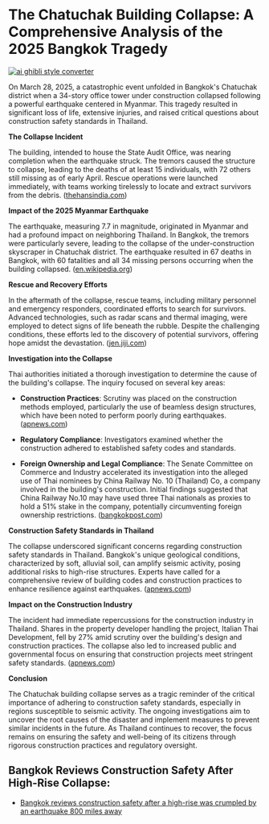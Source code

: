# The Chatuchak Building Collapse: A Comprehensive Analysis of the 2025 Bangkok Tragedy

[![ai ghibli style converter](https://i.imgur.com/dwt8Y5G.gif)](https://witbeam.net/slzx)

On March 28, 2025, a catastrophic event unfolded in Bangkok's Chatuchak district when a 34-story office tower under construction collapsed following a powerful earthquake centered in Myanmar. This tragedy resulted in significant loss of life, extensive injuries, and raised critical questions about construction safety standards in Thailand.

**The Collapse Incident**

The building, intended to house the State Audit Office, was nearing completion when the earthquake struck. The tremors caused the structure to collapse, leading to the deaths of at least 15 individuals, with 72 others still missing as of early April. Rescue operations were launched immediately, with teams working tirelessly to locate and extract survivors from the debris. ([thehansindia.com](https://www.thehansindia.com/news/international/sao-building-collapse-thailand-intensifies-probe-against-chinese-firm-959343?utm_source=openai))

**Impact of the 2025 Myanmar Earthquake**

The earthquake, measuring 7.7 in magnitude, originated in Myanmar and had a profound impact on neighboring Thailand. In Bangkok, the tremors were particularly severe, leading to the collapse of the under-construction skyscraper in Chatuchak district. The earthquake resulted in 67 deaths in Bangkok, with 60 fatalities and all 34 missing persons occurring when the building collapsed. ([en.wikipedia.org](https://en.wikipedia.org/wiki/2025_Myanmar_earthquake?utm_source=openai))

**Rescue and Recovery Efforts**

In the aftermath of the collapse, rescue teams, including military personnel and emergency responders, coordinated efforts to search for survivors. Advanced technologies, such as radar scans and thermal imaging, were employed to detect signs of life beneath the rubble. Despite the challenging conditions, these efforts led to the discovery of potential survivors, offering hope amidst the devastation. ([jen.jiji.com](https://jen.jiji.com/jc/eng_agt?g=nation&k=20250411NATION-40048635&utm_source=openai))

**Investigation into the Collapse**

Thai authorities initiated a thorough investigation to determine the cause of the building's collapse. The inquiry focused on several key areas:

- **Construction Practices**: Scrutiny was placed on the construction methods employed, particularly the use of beamless design structures, which have been noted to perform poorly during earthquakes. ([apnews.com](https://apnews.com/article/d0d55dc94a8cdc629c6c02b706296ae2?utm_source=openai))

- **Regulatory Compliance**: Investigators examined whether the construction adhered to established safety codes and standards.

- **Foreign Ownership and Legal Compliance**: The Senate Committee on Commerce and Industry accelerated its investigation into the alleged use of Thai nominees by China Railway No. 10 (Thailand) Co, a company involved in the building's construction. Initial findings suggested that China Railway No.10 may have used three Thai nationals as proxies to hold a 51% stake in the company, potentially circumventing foreign ownership restrictions. ([bangkokpost.com](https://www.bangkokpost.com/thailand/general/2999739/quake?utm_source=openai))

**Construction Safety Standards in Thailand**

The collapse underscored significant concerns regarding construction safety standards in Thailand. Bangkok's unique geological conditions, characterized by soft, alluvial soil, can amplify seismic activity, posing additional risks to high-rise structures. Experts have called for a comprehensive review of building codes and construction practices to enhance resilience against earthquakes. ([apnews.com](https://apnews.com/article/d0d55dc94a8cdc629c6c02b706296ae2?utm_source=openai))

**Impact on the Construction Industry**

The incident had immediate repercussions for the construction industry in Thailand. Shares in the property developer handling the project, Italian Thai Development, fell by 27% amid scrutiny over the building's design and construction practices. The collapse also led to increased public and governmental focus on ensuring that construction projects meet stringent safety standards. ([apnews.com](https://apnews.com/article/d0d55dc94a8cdc629c6c02b706296ae2?utm_source=openai))

**Conclusion**

The Chatuchak building collapse serves as a tragic reminder of the critical importance of adhering to construction safety standards, especially in regions susceptible to seismic activity. The ongoing investigations aim to uncover the root causes of the disaster and implement measures to prevent similar incidents in the future. As Thailand continues to recover, the focus remains on ensuring the safety and well-being of its citizens through rigorous construction practices and regulatory oversight.


## Bangkok Reviews Construction Safety After High-Rise Collapse:
- [Bangkok reviews construction safety after a high-rise was crumpled by an earthquake 800 miles away](https://apnews.com/article/d0d55dc94a8cdc629c6c02b706296ae2?utm_source=openai)